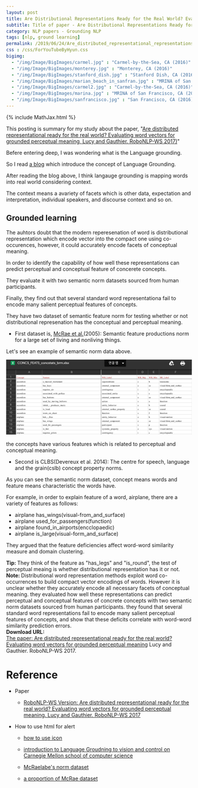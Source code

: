 ```yaml
---
layout: post
title: Are Distributional Representations Ready for the Real World? Evaluating Word Vectors for Grounded Perceptual Meaning
subtitle: Title of paper - Are Distributional Representations Ready for the Real World? Evaluating Word Vectors for Grounded Perceptual Meaning
category: NLP papers - Grounding NLP
tags: [nlp, ground learning]
permalink: /2019/06/24/Are_distributed_representational_representations_ready_for_the_real_world/
css : /css/ForYouTubeByHyun.css
bigimg: 
  - "/img/Image/BigImages/carmel.jpg" : "Carmel-by-the-Sea, CA (2016)"
  - "/img/Image/BigImages/monterey.jpg" : "Monterey, CA (2016)"
  - "/img/Image/BigImages/stanford_dish.jpg" : "Stanford Dish, CA (2016)"
  - "/img/Image/BigImages/marian_beach_in_sanfran.jpg" : "MRINA of San Francisco, CA (2016)"
  - "/img/Image/BigImages/carmel2.jpg" : "Carmel-by-the-Sea, CA (2016)"
  - "/img/Image/BigImages/marina.jpg" : "MRINA of San Francisco, CA (2016)"
  - "/img/Image/BigImages/sanfrancisco.jpg" : "San Francisco, CA (2016)"
---
```


{% include MathJax.html %}

This posting is summary for my study about the paper, "[Are distributed representational ready for the real world? Evaluating word vectors for grounded perceptual meaning, Lucy and Gauthier. RoboNLP-WS 2017)](https://www.aclweb.org/anthology/W17-2810)"

Befere entering deep, I was wondering what is the Language grounding. 

So I read [a blog](https://ehudreiter.com/2018/09/13/language-grounding/) which introduce the concept of Language Grounding. 

After reading the blog above, I think langauge grounding is mapping words into real world considering context. 

The context means a avariety of facets which is other data, expectation and interpretation, individual speakers, and discourse context and so on.

## Grounded learning

The auhtors doubt that the modern reperesenation of word is distributional representation which encode vector into the compact one using co-occurences, however, it could accurately encode facets of conceptual meaning. 
 
In order to identify the capability of how well these representations can predict perceptual and conceptual feature of concerete concepts. 

They evaluate it with two semantic norm datasets sourced from human participants. 

Finally, they find out that several standard word representationa fail to encode many salient perceptual features of concepts. 


They have two dataset of semantic feature norm for testing whether or not distributional represenation has the conceptual and perceptual meaning.

- First dataset is, [McRae et al.](https://sites.google.com/site/kenmcraelab/norms-data)(2005): Semantic feature productions norm for a large set of living and nonliving things.

Let's see an example of semantic norm data above. 

![a sample of McRae norm dataset](/img/Image/NaturalLanguageProcessing/NLPLabs/Paper_Investigation/Grounding_NLP/Are_distributed_representational_representations_ready_for_the_real_world/McRae_norm_dataset.JPG)


the concepts have various features which is related to perceptual and conceptual meaning.

- Second is CLBS(Devereux et al. 2014): The centre for speech, language and the grain(cslb) concept property norms.


As you can see the semantic norm dataset, concept means words and feature means characteristic the words have. 

For example, in order to explain feature of a word, airplane, there are a variety of features as follows: 

- airplane has_wings(visual-from_and_surface)
- airplane used_for_passengers(function)
- airplane found_in_airports(encclopaedic)
- airplane is_large(visual-form_and_surface)

They argued that the feature deficiencies affect word-word similarity measure and domain clustering. 


<div class="alert alert-success" role="alert"><i class="fa fa-check-square-o"></i> <b>Tip: </b>
They think of the feature as "has_legs" and "is_round", the test of perceptual meaing is whether distributional representation has it or not.
</div>

<div class="alert alert-info" role="alert"><i class="fa fa-info-circle"></i> <b>Note: </b>
Distributional word representation methods exploit word co-occurrences to build compact vector encodings of words. However it is unclear whether they accurately encode all necessary facets of conceptual meaning. they evaluated how well these representations can predict perceptual and conceptual features of concrete concepts with two semantic norm datasets sourced from human participants. they found that several standard word representations fail to encode many salient perceptual features of concepts, and show that these deficits correlate with word-word similarity prediction errors. 
</div>
  
  
<div class="alert alert-success" role="alert"><i class="fa fa-paperclip fa-lg"></i> <b>Download URL: </b><br>
  <a href="https://www.aclweb.org/anthology/W17-2810">The paper: Are distributed representational ready for the real world? Evaluating word vectors for grounded perceptual meaning</a> Lucy and Gauthier. RoboNLP-WS 2017.
</div>

# Reference 

- Paper 
  - [RoboNLP-WS Version: Are distributed representational ready for the real world? Evaluating word vectors for grounded perceptual meaning. Lucy and Gauthier. RoboNLP-WS 2017](https://www.aclweb.org/anthology/W17-2810)
 
- How to use html for alert
  - [how to use icon](http://idratherbewriting.com/documentation-theme-jekyll/mydoc_icons.html)
  
  - [introduction to Language Groudning to vision and control on Carnegie Mellon school of computer science](https://katefvision.github.io/LanguageGrounding/Slides/LGVC_lecture_intro.pdf)

  - [McRaelabe's norm dataset](https://sites.google.com/site/kenmcraelab/norms-data)
  
  - [a proportion of McRae dataset](https://drive.google.com/file/d/0B2ga8vUirua7UlJ0VEJzaUJnVmc/view)
